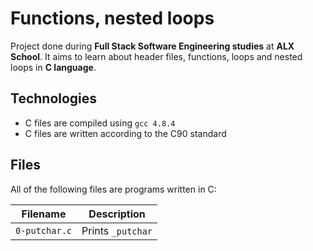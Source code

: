 # Functions, nested loops

Project done during **Full Stack Software Engineering studies** at **ALX School**. It aims to learn about header files, functions, loops and nested loops in **C language**.

## Technologies
* C files are compiled using `gcc 4.8.4`
* C files are written according to the C90 standard

## Files
All of the following files are programs written in C:

| Filename | Description |
| -------- | ----------- |
| `0-putchar.c` | Prints `_putchar` |